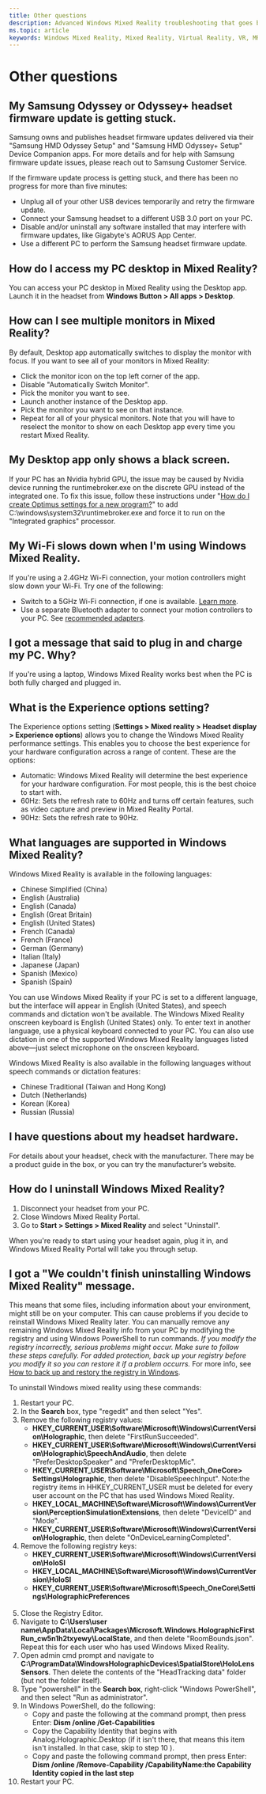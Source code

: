 ```yaml
---
title: Other questions
description: Advanced Windows Mixed Reality troubleshooting that goes beyond our standard consumer support documentation.
ms.topic: article
keywords: Windows Mixed Reality, Mixed Reality, Virtual Reality, VR, MR, Troubleshoot, Errors, Help, Support, Uninstalling Windows Mixed Reality, Supported Languages
---
```


# Other questions

## My Samsung Odyssey or Odyssey+ headset firmware update is getting stuck.

Samsung owns and publishes headset firmware updates delivered via their "Samsung HMD Odyssey Setup" and "Samsung HMD Odyssey+ Setup" Device Companion apps. For more details and for help with Samsung firmware update issues, please reach out to Samsung Customer Service.

If the firmware update process is getting stuck, and there has been no progress for more than five minutes:
* Unplug all of your other USB devices temporarily and retry the firmware update.
* Connect your Samsung headset to a different USB 3.0 port on your PC.
* Disable and/or uninstall any software installed that may interfere with firmware updates, like Gigabyte's AORUS App Center.
* Use a different PC to perform the Samsung headset firmware update.

## How do I access my PC desktop in Mixed Reality?
You can access your PC desktop in Mixed Reality using the Desktop app. Launch it in the headset from **Windows Button > All apps > Desktop**. 

## How can I see multiple monitors in Mixed Reality?
By default, Desktop app automatically switches to display the monitor with focus. If you want to see all of your monitors in Mixed Reality: 
* Click the monitor icon on the top left corner of the app.
* Disable "Automatically Switch Monitor".
* Pick the monitor you want to see.
* Launch another instance of the Desktop app.
* Pick the monitor you want to see on that instance.
* Repeat for all of your physical monitors.
Note that you will have to reselect the monitor to show on each Desktop app every time you restart Mixed Reality. 

## My Desktop app only shows a black screen.
If your PC has an Nvidia hybrid GPU, the issue may be caused by Nvidia device running the runtimebroker.exe on the discrete GPU instead of the integrated one. To fix this issue, follow these instructions under "[How do I create Optimus settings for a new program?](http://nvidia.custhelp.com/app/answers/detail/a_id/2615/~/how-do-i-customize-optimus-profiles-and-settings%3F)" to add C:\windows\system32\runtimebroker.exe and force it to run on the "Integrated graphics" processor. 

## My Wi-Fi slows down when I'm using Windows Mixed Reality.

If you're using a 2.4GHz Wi-Fi connection, your motion controllers might slow down your Wi-Fi. Try one of the following:
* Switch to a 5GHz Wi-Fi connection, if one is available. [Learn more](https://support.microsoft.com/en-us/help/4000461).
* Use a separate Bluetooth adapter to connect your motion controllers to your PC. See [recommended adapters](https://support.microsoft.com/en-us/help/4039260/windows-10-mixed-reality-pc-hardware-guidelines).

## I got a message that said to plug in and charge my PC. Why?

If you're using a laptop, Windows Mixed Reality works best when the PC is both fully charged and plugged in. 

## What is the Experience options setting?

The Experience options setting (**Settings > Mixed reality > Headset display > Experience options**) allows you to change the Windows Mixed Reality performance settings. This enables you to choose the best experience for your hardware configuration across a range of content. These are the options:
* Automatic: Windows Mixed Reality will determine the best experience for your hardware configuration. For most people, this is the best choice to start with.
* 60Hz: Sets the refresh rate to 60Hz and turns off certain features, such as video capture and preview in Mixed Reality Portal.
* 90Hz: Sets the refresh rate to 90Hz.

## What languages are supported in Windows Mixed Reality?

Windows Mixed Reality is available in the following languages:
* Chinese Simplified (China)
* English (Australia)
* English (Canada)
* English (Great Britain)
* English (United States)
* French (Canada)
* French (France)
* German (Germany)
* Italian (Italy)
* Japanese (Japan)
* Spanish (Mexico)
* Spanish (Spain)

You can use Windows Mixed Reality if your PC is set to a different language, but the interface will appear in English (United States), and speech commands and dictation won't be available. The Windows Mixed Reality onscreen keyboard is English (United States) only. To enter text in another language, use a physical keyboard connected to your PC. You can also use dictation in one of the supported Windows Mixed Reality languages listed above—just select microphone on the onscreen keyboard.

Windows Mixed Reality is also available in the following languages without speech commands or dictation features:
* Chinese Traditional (Taiwan and Hong Kong)
* Dutch (Netherlands)
* Korean (Korea)
* Russian (Russia)

## I have questions about my headset hardware.

For details about your headset, check with the manufacturer. There may be a product guide in the box, or you can try the manufacturer’s website.

## How do I uninstall Windows Mixed Reality?

1. Disconnect your headset from your PC.
2. Close Windows Mixed Reality Portal.
2. Go to  **Start > Settings > Mixed Reality** and select "Uninstall".

When you're ready to start using your headset again, plug it in, and Windows Mixed Reality Portal will take you through setup.

## I got a "We couldn't finish uninstalling Windows Mixed Reality" message.

This means that some files, including information about your environment, might still be on your computer. This can cause problems if you decide to reinstall Windows Mixed Reality later. You can manually remove any remaining Windows Mixed Reality info from your PC by modifying the registry and using Windows PowerShell to run commands. _If you modify the registry incorrectly, serious problems might occur. Make sure to follow these steps carefully. For added protection, back up your registry before you modify it so you can restore it if a problem occurrs._ For more info, see [How to back up and restory the registry in Windows](https://support.microsoft.com/en-us/help/322756/how-to-back-up-and-restore-the-registry-in-windows). 

To uninstall Windows mixed reality using these commands:
1. Restart your PC.
2. In the **Search** box, type "regedit" and then select "Yes".
3. Remove the following registry values:
   <ul>
    <li><b>HKEY_CURRENT_USER\Software\Microsoft\Windows\CurrentVersion\Holographic</b>, then delete "FirstRunSucceeded".</li> 
    <li><b>HKEY_CURRENT_USER\Software\Microsoft\Windows\CurrentVersion\Holographic\SpeechAndAudio</b>, then delete "PreferDesktopSpeaker" and "PreferDesktopMic".</li> 
    <li><b>HKEY_CURRENT_USER\Software\Microsoft\Speech_OneCore&gt; Settings\Holographic</b>, then delete "DisableSpeechInput". Note:the registry items in HHKEY_CURRENT_USER must be deleted for every user account on the PC that has used Windows Mixed Reality.</li> 
    <li><b>HKEY_LOCAL_MACHINE\Software\Microsoft\Windows\CurrentVersion\PerceptionSimulationExtensions</b>, then delete "DeviceID" and "Mode".</li> 
    <li><b>HKEY_CURRENT_USER\Software\Microsoft\Windows\CurrentVersion\Holographic</b>, then delete "OnDeviceLearningCompleted".</li> 
   </ul>
4. Remove the following registry keys: 
   <ul>
   <li> <b>HKEY_CURRENT_USER\Software\Microsoft\Windows\CurrentVersion\HoloSI</b></li> 
   <li> <b>HKEY_LOCAL_MACHINE\Software\Microsoft\Windows\CurrentVersion\HoloSI</b></li> 
   <li> <b>HKEY_CURRENT_USER\Software\Microsoft\Speech_OneCore\Settings\HolographicPreferences</b></li><br/></ul>
5. Close the Registry Editor.
6. Navigate to **C:\Users\user name\AppData\Local\Packages\Microsoft.Windows.HolographicFirstRun_cw5n1h2txyewy\LocalState**, and then delete "RoomBounds.json". Repeat this for each user who has used Windows Mixed Reality.
7. Open admin cmd prompt and navigate to **C:\ProgramData\WindowsHolographicDevices\SpatialStore\HoloLensSensors**. Then delete the contents of the "HeadTracking data" folder (but not the folder itself).
8. Type "powershell" in the **Search box**, right-click "Windows PowerShell", and then select "Run as administrator".
9. In Windows PowerShell, do the following:
   <ul>
   <li>Copy and paste the following at the command prompt, then press Enter: <b>Dism /online /Get-Capabilities</b></li> 
   <li>Copy the Capability Identity that begins with Analog.Holographic.Desktop (if it isn&#39;t there, that means this item isn&#39;t installed. In that case, skip to step 10 ).</li> 
   <li>Copy and paste the following command prompt, then press Enter: <b>Dism /online /Remove-Capability /CapabilityName:the Capability Identity copied in the last step</b></li>
   </ul>
10. Restart your PC.

